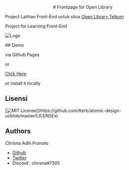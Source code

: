 <p align="center">
# Frontpage for Open Library

Project Latihan Front-End untuk situs [Open Library Telkom](https://openlibrary.telkomuniversity.ac.id/)

Project for Learning Front-End

![Logo](https://4.bp.blogspot.com/-LMNbV2OAdrU/XCwyg7tGeFI/AAAAAAAAAbs/H9dd7VM5bOA6zFVodb2LY2CBKbG9NPRMwCLcBGAs/s1600/Open-Library-Telkom-University.png)

</p>
## Demo

via Github Pages

or

[Click Here](https://chrisnaadhi.github.io/open-library-frontpage/)

or install it locally

## Lisensi

[![MIT License](https://img.shields.io/apm/l/atomic-design-ui.svg?)](https://github.com/tterb/atomic-design-ui/blob/master/LICENSEs)

## Authors

Chrisna Adhi Pranoto

- [Github](https://www.github.com/chrisnaadhi)
- [Twitter](https://www.twitter.com/chrisnaadhip)
- Discord : chrisna#7305
